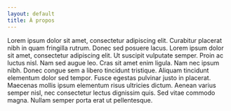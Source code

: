 ```yaml
---
layout: default
title: À propos
---
```



Lorem ipsum dolor sit amet, consectetur adipiscing elit. Curabitur placerat nibh in quam fringilla rutrum. Donec sed posuere lacus. Lorem ipsum dolor sit amet, consectetur adipiscing elit. Ut suscipit vulputate semper. Proin ac luctus nisl. Nam sed augue leo. Cras sit amet enim ligula. Nam nec ipsum nibh. Donec congue sem a libero tincidunt tristique. Aliquam tincidunt elementum dolor sed tempor. Fusce egestas pulvinar justo in placerat. Maecenas mollis ipsum elementum risus ultricies dictum. Aenean varius semper nisl, nec consectetur lectus dignissim quis. Sed vitae commodo magna. Nullam semper porta erat ut pellentesque.